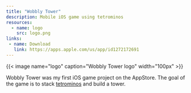 ```yaml
---
title: "Wobbly Tower"
description: Mobile iOS game using tetrominos
resources:
  - name: logo
    src: logo.png
links:
 - name: Download
   link: https://apps.apple.com/us/app/id1272172691
---
```


{{< image name="logo" caption="Wobbly Tower logo" width="100px" >}}

Wobbly Tower was my first iOS game project on the AppStore. The goal of the game is to stack [tetrominos](https://en.wikipedia.org/wiki/Tetromino) and build a tower.
